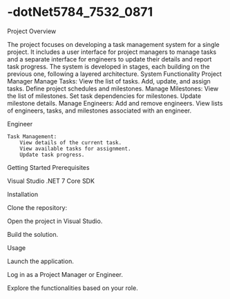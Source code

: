 # -dotNet5784_7532_0871
Project Overview

The project focuses on developing a task management system for a single project. It includes a user interface for project managers to manage tasks and a separate interface for engineers to update their details and report task progress. The system is developed in stages, each building on the previous one, following a layered architecture.
System Functionality
Project Manager
Manage Tasks:
        View the list of tasks.
        Add, update, and assign tasks.
        Define project schedules and milestones.
Manage Milestones:
        View the list of milestones.
        Set task dependencies for milestones.
        Update milestone details.
Manage Engineers:
        Add and remove engineers.
        View lists of engineers, tasks, and milestones associated with an engineer.

Engineer

    Task Management:
        View details of the current task.
        View available tasks for assignment.
        Update task progress.

Getting Started
Prerequisites

Visual Studio 
.NET 7 Core  SDK 

Installation

Clone the repository:

Open the project in Visual Studio.

Build the solution.

Usage

Launch the application.

Log in as a Project Manager or Engineer.

Explore the functionalities based on your role.
